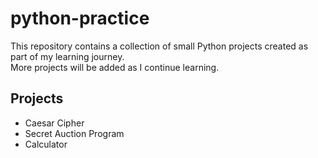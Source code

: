 # python-practice
This repository contains a collection of small Python projects created as part of my learning journey.  
More projects will be added as I continue learning.

## Projects
- Caesar Cipher
- Secret Auction Program
- Calculator
